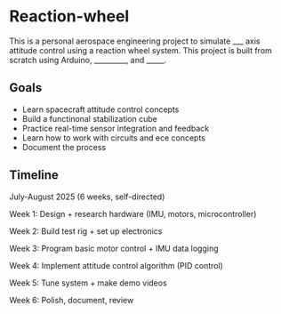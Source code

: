 # Reaction-wheel

This is a personal aerospace engineering project to simulate ___ axis attitude control using a reaction wheel system. This project is built from scratch using Arduino, _________, and _____.

## Goals
- Learn spacecraft attitude control concepts
- Build a functinonal stabilization cube
- Practice real-time sensor integration and feedback
- Learn how to work with circuits and ece concepts
- Document the process

## Timeline
July-August 2025 (6 weeks, self-directed)

Week 1: Design + research hardware (IMU, motors, microcontroller)

Week 2: Build test rig + set up electronics

Week 3: Program basic motor control + IMU data logging

Week 4: Implement attitude control algorithm (PID control)

Week 5: Tune system + make demo videos

Week 6: Polish, document, review
